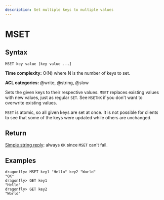 ```yaml
---
description: Set multiple keys to multiple values
---
```


# MSET

## Syntax

    MSET key value [key value ...]

**Time complexity:** O(N) where N is the number of keys to set.

**ACL categories:** @write, @string, @slow

Sets the given keys to their respective values.
`MSET` replaces existing values with new values, just as regular `SET`.
See `MSETNX` if you don't want to overwrite existing values.

`MSET` is atomic, so all given keys are set at once.
It is not possible for clients to see that some of the keys were updated while
others are unchanged.

## Return

[Simple string reply](https://redis.io/docs/reference/protocol-spec/#simple-strings): always `OK` since `MSET` can't fail.

## Examples

```shell
dragonfly> MSET key1 "Hello" key2 "World"
"OK"
dragonfly> GET key1
"Hello"
dragonfly> GET key2
"World"
```
